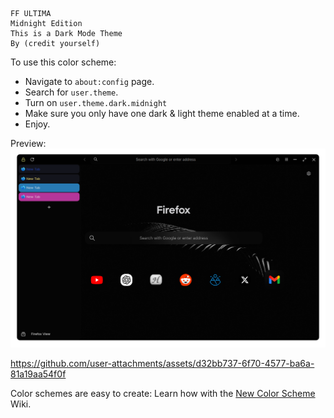 ```
FF ULTIMA
Midnight Edition
This is a Dark Mode Theme
By (credit yourself)
```

To use this color scheme:
- Navigate to `about:config` page.
- Search for `user.theme`.
- Turn on `user.theme.dark.midnight`
- Make sure you only have one dark & light theme enabled at a time.
- Enjoy.

Preview:
![preview](./preview.png)

https://github.com/user-attachments/assets/d32bb737-6f70-4577-ba6a-81a19aa54f0f

Color schemes are easy to create: Learn how with the [New Color Scheme](https://github.com/soulhotel/FF-ULTIMA/wiki/Create-a-Color-Scheme) Wiki.
